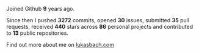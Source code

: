 Joined Github **9** years ago.

Since then I pushed **3272** commits, opened **30** issues, submitted **35** pull requests, received **440** stars across **86** personal projects and contributed to **13** public repositories.

Find out more about me on [lukasbach.com](https://lukasbach.com)
